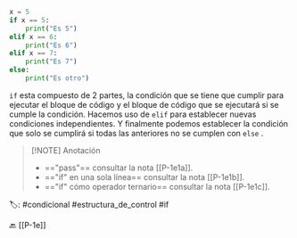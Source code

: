 ```python title:if.py
x = 5
if x == 5:
	print("Es 5")
elif x == 6:
	print("Es 6")
elif x == 7:
	print("Es 7")
else:
	print("Es otro")
```

`if` esta compuesto de 2 partes, la condición que se tiene que cumplir para ejecutar el bloque de código y el bloque de código que se ejecutará si se cumple la condición. Hacemos uso de `elif` para establecer nuevas condiciones independientes. Y finalmente podemos establecer la condición que solo se cumplirá si todas las anteriores no se cumplen con `else` .

> [!NOTE] Anotación
> - =="pass"== consultar la nota [[P-1e1a]].
> - =="if" en una sola línea== consultar la nota [[P-1e1b]].
> - =="if" cómo operador ternario== consultar la nota [[P-1e1c]].

🏷️:  #condicional #estructura_de_control #if

🔙 [[P-1e]]
